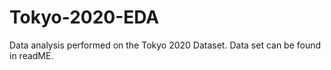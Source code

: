 # Tokyo-2020-EDA
Data analysis performed on the Tokyo 2020 Dataset.
Data set can be found in readME.
